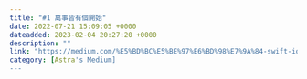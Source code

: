 ```yaml
---
title: "#1 萬事皆有個開始"
date: 2022-07-21 15:09:05 +0000
dateadded: 2023-02-04 20:27:20 +0000
description: ""
link: "https://medium.com/%E5%BD%BC%E5%BE%97%E6%BD%98%E7%9A%84-swift-ios-app-%E9%96%8B%E7%99%BC%E6%95%99%E5%AE%A4/1-%E8%90%AC%E4%BA%8B%E7%9A%86%E6%9C%89%E5%80%8B%E9%96%8B%E5%A7%8B-601f8de6dc7a?source=rss-ebd4814c8620------2"
category: [Astra's Medium]
---
```

